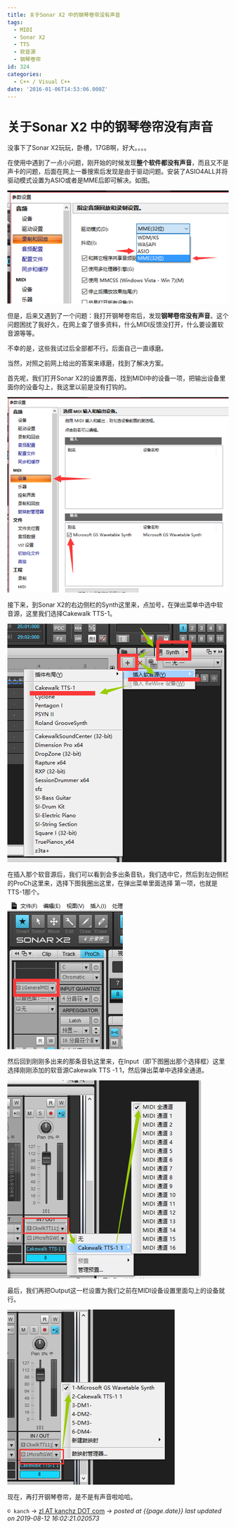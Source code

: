 ```yaml
---
title: 关于Sonar X2 中的钢琴卷帘没有声音
tags:
  - MIDI
  - Sonar X2
  - TTS
  - 软音源
  - 钢琴卷帘
id: 324
categories:
  - C++ / Visual C++
date: '2016-01-06T14:53:06.000Z'
---
```


# 关于Sonar X2 中的钢琴卷帘没有声音

没事下了Sonar X2玩玩，卧槽，17GB啊，好大。。。。

在使用中遇到了一点小问题，刚开始的时候发现**整个软件都没有声音**，而且又不是声卡的问题，后面在网上一番搜索后发现是由于驱动问题。安装了ASIO4ALL并将驱动模式设置为ASIO或者是MME后即可解决。如图。

![sonar\_1](https://raw.githubusercontent.com/ankanch/blog/master/images/wp-content/uploads/2016/01/sonar_1.png)

但是，后来又遇到了一个问题：我打开钢琴卷帘后，发现**钢琴卷帘没有声音**。这个问题困扰了我好久，在网上查了很多资料，什么MIDI反馈没打开，什么要设置软音源等等。

不幸的是，这些我试过后全部都不行。后面自己一直琢磨。

当然，对照之前网上给出的答案来琢磨，找到了解决方案。

首先呢，我们打开Sonar X2的设置界面，找到MIDI中的设备一项，把输出设备里面你的设备勾上，我这里以前是没有打钩的。

[![sonar\_2](https://raw.githubusercontent.com/ankanch/blog/master/images/wp-content/uploads/2016/01/sonar_2.png)](https://raw.githubusercontent.com/ankanch/blog/master/images/wp-content/uploads/2016/01/sonar_2.png)

接下来，到Sonar X2的右边侧栏的Synth这里来，点加号，在弹出菜单中选中软音源，这里我们选择Cakewalk TTS-1。

[![sonar\_3](https://raw.githubusercontent.com/ankanch/blog/master/images/wp-content/uploads/2016/01/sonar_3.png)](https://raw.githubusercontent.com/ankanch/blog/master/images/wp-content/uploads/2016/01/sonar_3.png)

在插入那个软音源后，我们可以看到会多出条音轨，我们选中它，然后到左边侧栏的ProCh这里来，选择下图我圈出这里，在弹出菜单里面选择 第一项，也就是TTS-1那个。

[![sonar\_4](https://raw.githubusercontent.com/ankanch/blog/master/images/wp-content/uploads/2016/01/sonar_4.png)](https://raw.githubusercontent.com/ankanch/blog/master/images/wp-content/uploads/2016/01/sonar_4.png)

然后回到刚刚多出来的那条音轨这里来，在Input（即下图圈出那个选择框）这里选择刚刚添加的软音源Cakewalk TTS -1 1，然后弹出菜单中选择全通道。

[![sonar\_5](https://raw.githubusercontent.com/ankanch/blog/master/images/wp-content/uploads/2016/01/sonar_5.png)](https://raw.githubusercontent.com/ankanch/blog/master/images/wp-content/uploads/2016/01/sonar_5.png)

最后，我们再把Output这一栏设置为我们之前在MIDI设备设置里面勾上的设备就行。

[![sonar\_6](https://raw.githubusercontent.com/ankanch/blog/master/images/wp-content/uploads/2016/01/sonar_6.png)](https://raw.githubusercontent.com/ankanch/blog/master/images/wp-content/uploads/2016/01/sonar_6.png)

现在，再打开钢琴卷帘，是不是有声音啦哈哈。





`© kanch` → [zl AT kanchz DOT com](kanchisme@gmail.com) → _posted at {{page.date}}_
_last updated on 2019-08-12 16:02:21.020573_